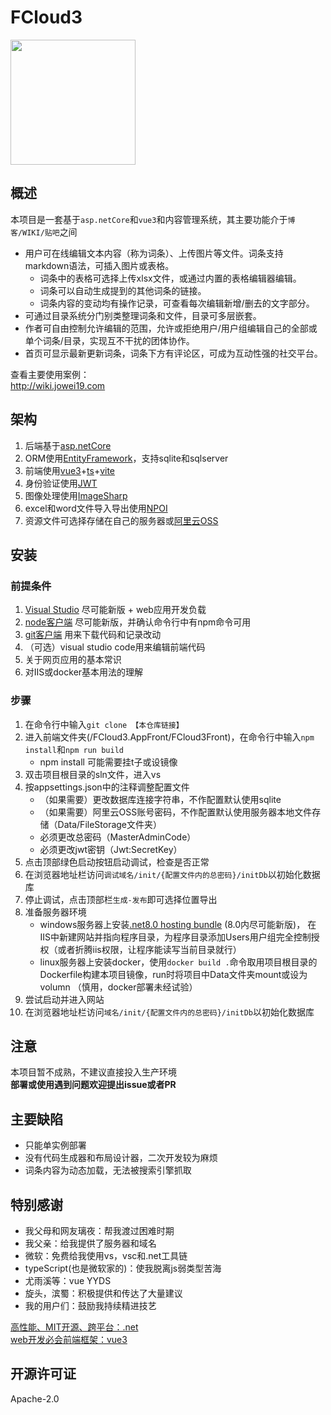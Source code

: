 # FCloud3
<img src="https://gitee.com/au114514/fcloud3/raw/master/FCloud3.AppFront/FCloud3Front/public/fcloud.svg" height="200"/>

## 概述
本项目是一套基于`asp.netCore`和`vue3`和内容管理系统，其主要功能介于`博客/WIKI/贴吧`之间  
- 用户可在线编辑文本内容（称为词条）、上传图片等文件。词条支持markdown语法，可插入图片或表格。
    - 词条中的表格可选择上传xlsx文件，或通过内置的表格编辑器编辑。
    - 词条可以自动生成提到的其他词条的链接。
    - 词条内容的变动均有操作记录，可查看每次编辑新增/删去的文字部分。
- 可通过目录系统分门别类整理词条和文件，目录可多层嵌套。
- 作者可自由控制允许编辑的范围，允许或拒绝用户/用户组编辑自己的全部或单个词条/目录，实现互不干扰的团体协作。
- 首页可显示最新更新词条，词条下方有评论区，可成为互动性强的社交平台。

查看主要使用案例：  
http://wiki.jowei19.com

## 架构
1. 后端基于[asp.netCore](https://dotnet.microsoft.com/zh-cn/apps/aspnet)
2. ORM使用[EntityFramework](https://learn.microsoft.com/zh-cn/ef/)，支持sqlite和sqlserver
3. 前端使用[vue3](https://vuejs.org)+[ts](https://typescriptlang.org)+[vite](https://vite.dev)
4. 身份验证使用[JWT](https://jwt.io)
5. 图像处理使用[ImageSharp](https://sixlabors.com/products/imagesharp/)
6. excel和word文件导入导出使用[NPOI](https://www.nuget.org/packages/NPOI)
7. 资源文件可选择存储在自己的服务器或[阿里云OSS](https://www.aliyun.com/product/oss)

## 安装
### 前提条件
1. [Visual Studio](https://visualstudio.microsoft.com/zh-hans/) 尽可能新版 + web应用开发负载
2. [node客户端](https://nodejs.org/en) 尽可能新版，并确认命令行中有npm命令可用
3. [git客户端](https://git-scm.com/downloads) 用来下载代码和记录改动
4. （可选）visual studio code用来编辑前端代码
5. 关于网页应用的基本常识
6. 对IIS或docker基本用法的理解

### 步骤
1. 在命令行中输入`git clone 【本仓库链接】`
2. 进入前端文件夹(/FCloud3.AppFront/FCloud3Front)，在命令行中输入`npm install`和`npm run build`
    - npm install 可能需要挂t子或设镜像
3. 双击项目根目录的sln文件，进入vs
4. 按appsettings.json中的注释调整配置文件
    - （如果需要）更改数据库连接字符串，不作配置默认使用sqlite
    - （如果需要）阿里云OSS账号密码，不作配置默认使用服务器本地文件存储（Data/FileStorage文件夹）
    - 必须更改总密码（MasterAdminCode）
    - 必须更改jwt密钥（Jwt:SecretKey）
5. 点击顶部绿色启动按钮启动调试，检查是否正常
6. 在浏览器地址栏访问`调试域名/init/{配置文件内的总密码}/initDb`以初始化数据库
7. 停止调试，点击顶部栏`生成-发布`即可选择位置导出
8. 准备服务器环境
    - windows服务器上安装[.net8.0 hosting bundle](https://dotnet.microsoft.com/zh-cn/download/dotnet/8.0) (8.0内尽可能新版)，
    在IIS中新建网站并指向程序目录，为程序目录添加Users用户组完全控制授权（或者折腾iis权限，让程序能读写当前目录就行）
    - linux服务器上安装docker，使用`docker build .`命令取用项目根目录的Dockerfile构建本项目镜像，run时将项目中Data文件夹mount或设为volumn
    （慎用，docker部署未经试验）
9. 尝试启动并进入网站
10. 在浏览器地址栏访问`域名/init/{配置文件内的总密码}/initDb`以初始化数据库

## 注意
本项目暂不成熟，不建议直接投入生产环境  
**部署或使用遇到问题欢迎提出issue或者PR**  

## 主要缺陷
- 只能单实例部署
- 没有代码生成器和布局设计器，二次开发较为麻烦
- 词条内容为动态加载，无法被搜索引擎抓取

## 特别感谢
- 我父母和网友璃夜：帮我渡过困难时期
- 我父亲：给我提供了服务器和域名
- 微软：免费给我使用vs，vsc和.net工具链
- typeScript(也是微软家的)：使我脱离js弱类型苦海
- 尤雨溪等：vue YYDS
- 旋头，滨蜀：积极提供和传达了大量建议
- 我的用户们：鼓励我持续精进技艺

[高性能、MIT开源、跨平台：.net](https://dotnet.microsoft.com)  
[web开发必会前端框架：vue3](https://vuejs.org)

## 开源许可证
Apache-2.0